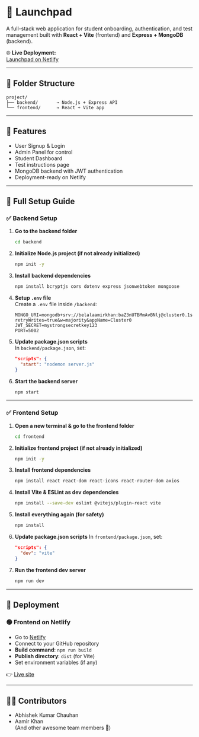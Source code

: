 # 🚀 Launchpad

A full-stack web application for student onboarding, authentication, and test management built with **React + Vite** (frontend) and **Express + MongoDB** (backend).

🌐 **Live Deployment:**  
[Launchpad on Netlify](https://683795d5918567cb7d1881d2--melodic-beijinho-9bdd10.netlify.app/)

---

## 📁 Folder Structure

```
project/
├── backend/       → Node.js + Express API
└── frontend/      → React + Vite app
```

---

## 🧪 Features

- User Signup & Login
- Admin Panel for control
- Student Dashboard
- Test instructions page
- MongoDB backend with JWT authentication
- Deployment-ready on Netlify

---

## 🔧 Full Setup Guide

### ✅ Backend Setup

1. **Go to the backend folder**  
   ```bash
   cd backend
   ```

2. **Initialize Node.js project (if not already initialized)**  
   ```bash
   npm init -y
   ```

3. **Install backend dependencies**  
   ```bash
   npm install bcryptjs cors dotenv express jsonwebtoken mongoose
   ```

4. **Setup `.env` file**  
   Create a `.env` file inside `/backend`:
   ```
   MONGO_URI=mongodb+srv://belalaamirkhan:baZ3nUTBMmAvBNlj@cluster0.1sco7s6.mongodb.net/?retryWrites=true&w=majority&appName=Cluster0
   JWT_SECRET=mystrongsecretkey123
   PORT=5002
   ```

5. **Update package.json scripts**  
   In `backend/package.json`, set:
   ```json
   "scripts": {
     "start": "nodemon server.js"
   }
   ```

6. **Start the backend server**
   ```bash
   npm start
   ```

---

### ✅ Frontend Setup

1. **Open a new terminal & go to the frontend folder**  
   ```bash
   cd frontend
   ```

2. **Initialize frontend project (if not already initialized)**  
   ```bash
   npm init -y
   ```

3. **Install frontend dependencies**  
   ```bash
   npm install react react-dom react-icons react-router-dom axios
   ```

4. **Install Vite & ESLint as dev dependencies**  
   ```bash
   npm install --save-dev eslint @vitejs/plugin-react vite
   ```

5. **Install everything again (for safety)**  
   ```bash
   npm install
   ```

6. **Update package.json scripts**
   In `frontend/package.json`, set:
   ```json
   "scripts": {
     "dev": "vite"
   }
   ```

7. **Run the frontend dev server**  
   ```bash
   npm run dev
   ```

---

## 🚀 Deployment

### 🟢 Frontend on Netlify

- Go to [Netlify](https://netlify.com)
- Connect to your GitHub repository
- **Build command**: `npm run build`  
- **Publish directory**: `dist` (for Vite)
- Set environment variables (if any)

👉 [Live site](https://683795d5918567cb7d1881d2--melodic-beijinho-9bdd10.netlify.app/mainpage)

---

## 👨‍💻 Contributors

- Abhishek Kumar Chauhan  
- Aamir Khan  
(And other awesome team members 🚀)
